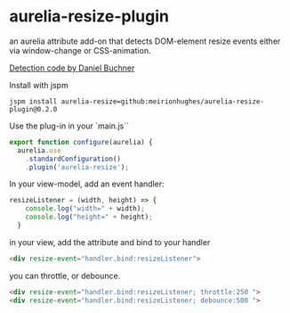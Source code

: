 # aurelia-resize-plugin

an aurelia attribute add-on that detects DOM-element resize events either via window-change or CSS-animation.

[Detection code by Daniel Buchner](http://www.backalleycoder.com/2013/03/18/cross-browser-event-based-element-resize-detection/)

Install with jspm
```
jspm install aurelia-resize=github:meirionhughes/aurelia-resize-plugin@0.2.0
```

Use the plug-in in your `main.js``
```javascript
export function configure(aurelia) {
  aurelia.use
    .standardConfiguration()
    .plugin('aurelia-resize');
```

In your view-model, add an event handler:

```javascript
resizeListener = (width, height) => {
    console.log("width=" + width);
    console.log("height=" + height);
  }
```

in your view, add the attribute and bind to your handler

```html
<div resize-event="handler.bind:resizeListener">
 ```

you can throttle, or debounce. 

```html
<div resize-event="handler.bind:resizeListener; throttle:250 ">
<div resize-event="handler.bind:resizeListener; debounce:500 ">
```


